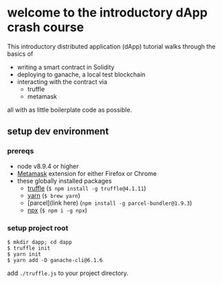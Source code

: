 # welcome to the introductory dApp crash course

This introductory distributed application (dApp) tutorial walks through the basics of

- writing a smart contract in Solidity
- deploying to ganache, a local test blockchain
- interacting with the contract via
	- truffle
	- metamask

all with as little boilerplate code as possible.

## setup dev environment

### prereqs

- node v8.9.4 or higher
- [Metamask](https://metamask.io) extension for either Firefox or Chrome
- these globally installed packages
  - [truffle](https://truffleframework.com) (`$ npm install -g truffle@4.1.11`)
  - [yarn](https://yarnpkg.com/en/) (`$ brew yarn`)
  - [parcel](link here) (`npm install -g parcel-bundler@1.9.3`)
  - [npx](https://www.npmjs.com/package/npx) (`$ npm i -g npx`)

### setup project root

```
$ mkdir dapp; cd dapp
$ truffle init
$ yarn init
$ yarn add -D ganache-cli@6.1.6
```

add `./truffle.js` to your project directory.
